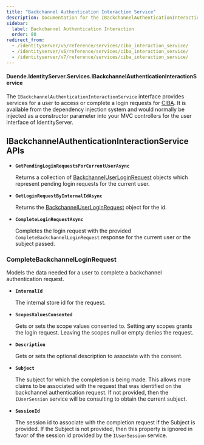 ```yaml
---
title: "Backchannel Authentication Interaction Service"
description: Documentation for the IBackchannelAuthenticationInteractionService interface which provides services for accessing and completing CIBA login requests.
sidebar:
  label: Backchannel Authentication Interaction
  order: 80
redirect_from:
  - /identityserver/v5/reference/services/ciba_interaction_service/
  - /identityserver/v6/reference/services/ciba_interaction_service/
  - /identityserver/v7/reference/services/ciba_interaction_service/
---
```


#### Duende.IdentityServer.Services.IBackchannelAuthenticationInteractionService

The `IBackchannelAuthenticationInteractionService` interface provides services for a user to access or complete a login
requests for [CIBA](/identityserver/ui/ciba).
It is available from the dependency injection system and would normally be injected as a constructor parameter into your
MVC controllers for the user interface of IdentityServer.

## IBackchannelAuthenticationInteractionService APIs

* **`GetPendingLoginRequestsForCurrentUserAsync`**

  Returns a collection of [BackchannelUserLoginRequest](/identityserver/reference/models/ciba-login-request/) objects
  which represent pending login requests for the current user.

* **`GetLoginRequestByInternalIdAsync`**

  Returns the [BackchannelUserLoginRequest](/identityserver/reference/models/ciba-login-request/) object for the id.

* **`CompleteLoginRequestAsync`**

  Completes the login request with the provided `CompleteBackchannelLoginRequest` response for the current user or the
  subject passed.

### CompleteBackchannelLoginRequest

Models the data needed for a user to complete a backchannel authentication request.

* **`InternalId`**

  The internal store id for the request.

* **`ScopesValuesConsented`**

  Gets or sets the scope values consented to.
  Setting any scopes grants the login request.
  Leaving the scopes null or empty denies the request.

* **`Description`**

  Gets or sets the optional description to associate with the consent.

* **`Subject`**

  The subject for which the completion is being made.
  This allows more claims to be associated with the request that was identified on the backchannel authentication
  request.
  If not provided, then the `IUserSession` service will be consulting to obtain the current subject.

* **`SessionId`**

  The session id to associate with the completion request if the Subject is provided.
  If the Subject is not provided, then this property is ignored in favor of the session id provided by the
  `IUserSession` service.
